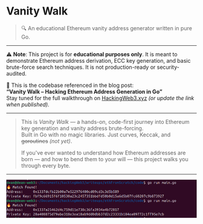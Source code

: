 # Vanity Walk

> 🔍 An educational Ethereum vanity address generator written in pure Go.

---

⚠️ **Note**: This project is for **educational purposes only**. It is meant to demonstrate Ethereum address derivation, ECC key generation, and basic brute-force search techniques. It is not production-ready or security-audited.

📝 This is the codebase referenced in the blog post:  
**“Vanity Walk – Hacking Ethereum Address Generation in Go”**  
Stay tuned for the full walkthrough on [HackingWeb3.xyz](https://hackingweb3.xyz) *(or update the link when published).*

---

> This is *Vanity Walk* — a hands-on, code-first journey into Ethereum key generation and vanity address brute-forcing.  
> Built in Go with no magic libraries. Just curves, Keccak, and ~~goroutines~~ *(not yet)*.  
>
> If you've ever wanted to understand how Ethereum addresses are born — and how to bend them to your will — this project walks you through every byte.

---

![vanity-walk output](screenshot.png)
